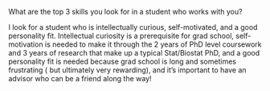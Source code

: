 What are the top 3 skills you look for in a student who works with you?

I look for a student who is intellectually curious, self-motivated, and a good personality fit. Intellectual curiosity is a prerequisite for grad school, self-motivation is needed to make it through the 2 years of PhD level coursework and 3 years of research that make up a typical Stat/Biostat PhD, and a good personality fit is needed because grad school is long and sometimes frustrating ( but ultimately very rewarding), and it’s important to have an advisor who can be a friend along the way!
